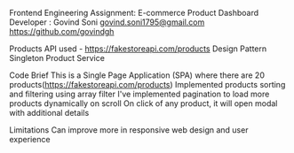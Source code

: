 Frontend Engineering Assignment: E-commerce Product Dashboard
Developer : Govind Soni govind.soni1795@gmail.com https://github.com/govindgh

Products API used - https://fakestoreapi.com/products
Design Pattern
Singleton Product Service

Code Brief
This is a Single Page Application (SPA) where there are 20 products(https://fakestoreapi.com/products) Implemented products sorting and filtering using array filter I've implemented pagination to load more products dynamically on scroll On click of any product, it will open modal with additional details

Limitations
Can improve more in responsive web design and user experience
